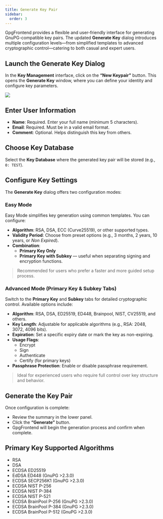 ```yaml
---
title: Generate Key Pair
sidebar:
  order: 3
---
```


GpgFrontend provides a flexible and user-friendly interface for generating
GnuPG-compatible key pairs. The updated **Generate Key** dialog introduces
multiple configuration levels—from simplified templates to advanced
cryptographic control—catering to both casual and expert users.

## Launch the Generate Key Dialog

In the **Key Management** interface, click on the **“New Keypair”** button. This
opens the **Generate Key** window, where you can define your identity and
configure key parameters.

![](https://image.cdn.bktus.com/i/2025/06/24/79fe9ef30cbc5e10e7eda6aca7ee22616e874267.webp)

## Enter User Information

- **Name**: Required. Enter your full name (minimum 5 characters).
- **Email**: Required. Must be in a valid email format.
- **Comment**: Optional. Helps distinguish this key from others.

## Choose Key Database

Select the **Key Database** where the generated key pair will be stored (e.g.,
`0: TEST`).

## Configure Key Settings

The **Generate Key** dialog offers two configuration modes:

### Easy Mode

Easy Mode simplifies key generation using common templates. You can configure:

- **Algorithm**: RSA, DSA, ECC (Curve25519), or other supported types.
- **Validity Period**: Choose from preset options (e.g., 3 months, 2 years, 10
  years, or _Non Expired_).
- **Combination**:
  - **Primary Key Only**
  - **Primary Key with Subkey** — useful when separating signing and encryption
    functions.

> Recommended for users who prefer a faster and more guided setup process.

### Advanced Mode (Primary Key & Subkey Tabs)

Switch to the **Primary Key** and **Subkey** tabs for detailed cryptographic
control. Available options include:

- **Algorithm**: RSA, DSA, ED25519, ED448, Brainpool, NIST, CV25519, and others.
- **Key Length**: Adjustable for applicable algorithms (e.g., RSA: 2048, 3072,
  4096 bits).
- **Expiration**: Set a specific expiry date or mark the key as non-expiring.
- **Usage Flags**:
  - Encrypt
  - Sign
  - Authenticate
  - Certify (for primary keys)
- **Passphrase Protection**: Enable or disable passphrase requirement.

> Ideal for experienced users who require full control over key structure and
> behavior.

## Generate the Key Pair

Once configuration is complete:

- Review the summary in the lower panel.
- Click the **“Generate”** button.
- GpgFrontend will begin the generation process and confirm when complete.

## Primary Key Supported Algorithms

- RSA
- DSA
- ECDSA ED25519
- EdDSA ED448 (GnuPG >2.3.0)
- ECDSA SECP256K1 (GnuPG >2.3.0)
- ECDSA NIST P-256
- ECDSA NIST P-384
- ECDSA NIST P-521
- ECDSA BrainPool P-256 (GnuPG >2.3.0)
- ECDSA BrainPool P-384 (GnuPG >2.3.0)
- ECDSA BrainPool P-512 (GnuPG >2.3.0)
